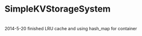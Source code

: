 SimpleKVStorageSystem
=====================
#
2014-5-20
finished LRU cache and using hash_map for container
#
